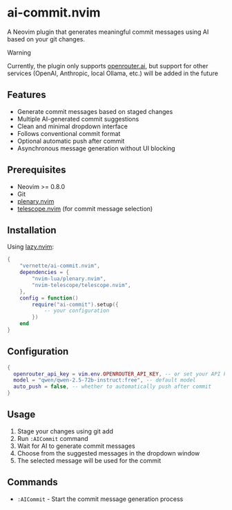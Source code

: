 # ai-commit.nvim

A Neovim plugin that generates meaningful commit messages using AI based on your git changes.

> [!WARNING]
> Currently, the plugin only supports [openrouter.ai](https://openrouter.ai), but support for other services (OpenAI, Anthropic, local Ollama, etc.) will be added in the future

## Features

- Generate commit messages based on staged changes
- Multiple AI-generated commit suggestions
- Clean and minimal dropdown interface
- Follows conventional commit format
- Optional automatic push after commit
- Asynchronous message generation without UI blocking

## Prerequisites

- Neovim >= 0.8.0
- Git
- [plenary.nvim](https://github.com/nvim-lua/plenary.nvim)
- [telescope.nvim](https://github.com/nvim-telescope/telescope.nvim) (for commit message selection)

## Installation

Using [lazy.nvim](https://github.com/folke/lazy.nvim):

```lua
{
    "vernette/ai-commit.nvim",
    dependencies = {
        "nvim-lua/plenary.nvim",
        "nvim-telescope/telescope.nvim",
    },
    config = function()
        require("ai-commit").setup({
            -- your configuration
        })
    end
}
```

## Configuration

```lua
{
  openrouter_api_key = vim.env.OPENROUTER_API_KEY, -- or set your API key directly
  model = "qwen/qwen-2.5-72b-instruct:free", -- default model
  auto_push = false, -- whether to automatically push after commit
}
```

## Usage

1. Stage your changes using git add
2. Run `:AICommit` command
3. Wait for AI to generate commit messages
4. Choose from the suggested messages in the dropdown window
5. The selected message will be used for the commit

## Commands

- `:AICommit` - Start the commit message generation process
